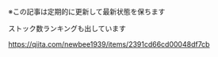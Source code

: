 ※この記事は定期的に更新して最新状態を保ちます

ストック数ランキングも出しています

https://qiita.com/newbee1939/items/2391cd66cd00048df7cb
